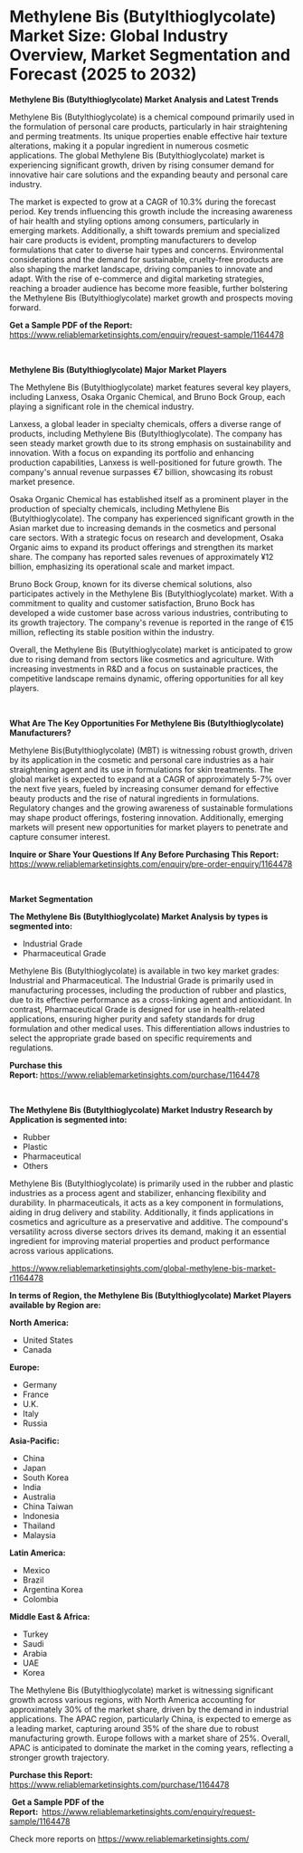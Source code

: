 <p><h1>Methylene Bis (Butylthioglycolate) Market Size: Global Industry Overview, Market Segmentation and Forecast (2025 to 2032)</h1></p><p><strong>Methylene Bis (Butylthioglycolate) Market Analysis and Latest Trends</strong></p>
<p><p>Methylene Bis (Butylthioglycolate) is a chemical compound primarily used in the formulation of personal care products, particularly in hair straightening and perming treatments. Its unique properties enable effective hair texture alterations, making it a popular ingredient in numerous cosmetic applications. The global Methylene Bis (Butylthioglycolate) market is experiencing significant growth, driven by rising consumer demand for innovative hair care solutions and the expanding beauty and personal care industry.</p><p>The market is expected to grow at a CAGR of 10.3% during the forecast period. Key trends influencing this growth include the increasing awareness of hair health and styling options among consumers, particularly in emerging markets. Additionally, a shift towards premium and specialized hair care products is evident, prompting manufacturers to develop formulations that cater to diverse hair types and concerns. Environmental considerations and the demand for sustainable, cruelty-free products are also shaping the market landscape, driving companies to innovate and adapt. With the rise of e-commerce and digital marketing strategies, reaching a broader audience has become more feasible, further bolstering the Methylene Bis (Butylthioglycolate) market growth and prospects moving forward.</p></p>
<p><strong>Get a Sample PDF of the Report:&nbsp;</strong> <a href="https://www.reliablemarketinsights.com/enquiry/request-sample/1164478?utm_campaign=1948&utm_medium=2&utm_source=Github&utm_content=ia&utm_term=27022025&utm_id=methylene-bis-butylthioglycolate">https://www.reliablemarketinsights.com/enquiry/request-sample/1164478</a></p>
<p>&nbsp;</p>
<p><strong>Methylene Bis (Butylthioglycolate) Major Market Players</strong></p>
<p><p>The Methylene Bis (Butylthioglycolate) market features several key players, including Lanxess, Osaka Organic Chemical, and Bruno Bock Group, each playing a significant role in the chemical industry.</p><p>Lanxess, a global leader in specialty chemicals, offers a diverse range of products, including Methylene Bis (Butylthioglycolate). The company has seen steady market growth due to its strong emphasis on sustainability and innovation. With a focus on expanding its portfolio and enhancing production capabilities, Lanxess is well-positioned for future growth. The company's annual revenue surpasses €7 billion, showcasing its robust market presence.</p><p>Osaka Organic Chemical has established itself as a prominent player in the production of specialty chemicals, including Methylene Bis (Butylthioglycolate). The company has experienced significant growth in the Asian market due to increasing demands in the cosmetics and personal care sectors. With a strategic focus on research and development, Osaka Organic aims to expand its product offerings and strengthen its market share. The company has reported sales revenues of approximately ¥12 billion, emphasizing its operational scale and market impact.</p><p>Bruno Bock Group, known for its diverse chemical solutions, also participates actively in the Methylene Bis (Butylthioglycolate) market. With a commitment to quality and customer satisfaction, Bruno Bock has developed a wide customer base across various industries, contributing to its growth trajectory. The company's revenue is reported in the range of €15 million, reflecting its stable position within the industry.</p><p>Overall, the Methylene Bis (Butylthioglycolate) market is anticipated to grow due to rising demand from sectors like cosmetics and agriculture. With increasing investments in R&D and a focus on sustainable practices, the competitive landscape remains dynamic, offering opportunities for all key players.</p></p>
<p>&nbsp;</p>
<p><strong>What Are The Key Opportunities For Methylene Bis (Butylthioglycolate) Manufacturers?</strong></p>
<p><p>Methylene Bis(Butylthioglycolate) (MBT) is witnessing robust growth, driven by its application in the cosmetic and personal care industries as a hair straightening agent and its use in formulations for skin treatments. The global market is expected to expand at a CAGR of approximately 5-7% over the next five years, fueled by increasing consumer demand for effective beauty products and the rise of natural ingredients in formulations. Regulatory changes and the growing awareness of sustainable formulations may shape product offerings, fostering innovation. Additionally, emerging markets will present new opportunities for market players to penetrate and capture consumer interest.</p></p>
<p><strong>Inquire or Share Your Questions If Any Before Purchasing This Report:</strong> <a href="https://www.reliablemarketinsights.com/enquiry/pre-order-enquiry/1164478?utm_campaign=1948&utm_medium=2&utm_source=Github&utm_content=ia&utm_term=27022025&utm_id=methylene-bis-butylthioglycolate">https://www.reliablemarketinsights.com/enquiry/pre-order-enquiry/1164478</a></p>
<p>&nbsp;</p>
<p><strong>Market Segmentation</strong></p>
<p><strong>The Methylene Bis (Butylthioglycolate) Market Analysis by types is segmented into:</strong></p>
<p><ul><li>Industrial Grade</li><li>Pharmaceutical Grade</li></ul></p>
<p><p>Methylene Bis (Butylthioglycolate) is available in two key market grades: Industrial and Pharmaceutical. The Industrial Grade is primarily used in manufacturing processes, including the production of rubber and plastics, due to its effective performance as a cross-linking agent and antioxidant. In contrast, Pharmaceutical Grade is designed for use in health-related applications, ensuring higher purity and safety standards for drug formulation and other medical uses. This differentiation allows industries to select the appropriate grade based on specific requirements and regulations.</p></p>
<p><strong>Purchase this Report:&nbsp;</strong><a href="https://www.reliablemarketinsights.com/purchase/1164478?utm_campaign=1948&utm_medium=2&utm_source=Github&utm_content=ia&utm_term=27022025&utm_id=methylene-bis-butylthioglycolate">https://www.reliablemarketinsights.com/purchase/1164478</a></p>
<p>&nbsp;</p>
<p><strong>The Methylene Bis (Butylthioglycolate) Market Industry Research by Application is segmented into:</strong></p>
<p><ul><li>Rubber</li><li>Plastic</li><li>Pharmaceutical</li><li>Others</li></ul></p>
<p><p>Methylene Bis (Butylthioglycolate) is primarily used in the rubber and plastic industries as a process agent and stabilizer, enhancing flexibility and durability. In pharmaceuticals, it acts as a key component in formulations, aiding in drug delivery and stability. Additionally, it finds applications in cosmetics and agriculture as a preservative and additive. The compound's versatility across diverse sectors drives its demand, making it an essential ingredient for improving material properties and product performance across various applications.</p></p>
<p><a href="https://www.reliablemarketinsights.com/global-methylene-bis-market-r1164478?utm_campaign=1948&utm_medium=2&utm_source=Github&utm_content=ia&utm_term=27022025&utm_id=methylene-bis-butylthioglycolate">&nbsp;https://www.reliablemarketinsights.com/global-methylene-bis-market-r1164478</a></p>
<p><strong>In terms of Region, the Methylene Bis (Butylthioglycolate) Market Players available by Region are:</strong></p>
<p>
    <p> <strong> North America: </strong>
        <ul>
            <li>United States</li>
            <li>Canada</li>
        </ul>
        </p> 
    <p> <strong> Europe: </strong>
        <ul>
            <li>Germany</li>
            <li>France</li>
            <li>U.K.</li>
            <li>Italy</li>
            <li>Russia</li>
        </ul>
        </p> 
    <p> <strong> Asia-Pacific: </strong>
        <ul>
            <li>China</li>
            <li>Japan</li>
            <li>South Korea</li>
            <li>India</li>
            <li>Australia</li>
            <li>China Taiwan</li>
            <li>Indonesia</li>
            <li>Thailand</li>
            <li>Malaysia</li>
        </ul>
        </p> 
    <p> <strong> Latin America: </strong>
        <ul>
            <li>Mexico</li>
            <li>Brazil</li>
            <li>Argentina Korea</li>
            <li>Colombia</li>
        </ul>
        </p> 
    <p> <strong> Middle East & Africa: </strong>
        <ul>
            <li>Turkey</li>
            <li>Saudi</li>
            <li>Arabia</li>
            <li>UAE</li>
            <li>Korea</li>
        </ul>
    </p>
    </p>
<p><p>The Methylene Bis (Butylthioglycolate) market is witnessing significant growth across various regions, with North America accounting for approximately 30% of the market share, driven by the demand in industrial applications. The APAC region, particularly China, is expected to emerge as a leading market, capturing around 35% of the share due to robust manufacturing growth. Europe follows with a market share of 25%. Overall, APAC is anticipated to dominate the market in the coming years, reflecting a stronger growth trajectory.</p></p>
<p><strong>Purchase this Report: </strong><a href="https://www.reliablemarketinsights.com/purchase/1164478?utm_campaign=1948&utm_medium=2&utm_source=Github&utm_content=ia&utm_term=27022025&utm_id=methylene-bis-butylthioglycolate">https://www.reliablemarketinsights.com/purchase/1164478</a></p>
<p>&nbsp;<strong>Get a Sample PDF of the Report:&nbsp;&nbsp;</strong><a href="https://www.reliablemarketinsights.com/enquiry/request-sample/1164478?utm_campaign=1948&utm_medium=2&utm_source=Github&utm_content=ia&utm_term=27022025&utm_id=methylene-bis-butylthioglycolate">https://www.reliablemarketinsights.com/enquiry/request-sample/1164478</a></p>
<p><strong></strong></p>
<p>Check more reports on <a href="https://www.reliablemarketinsights.com/?utm_campaign=1948&utm_medium=2&utm_source=Github&utm_content=ia&utm_term=27022025&utm_id=methylene-bis-butylthioglycolate">https://www.reliablemarketinsights.com/</a></p>